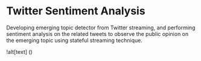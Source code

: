 # Twitter Sentiment Analysis

 Developing emerging topic detector from Twitter streaming, and performing sentiment analysis on the related tweets to observe the public opinion on the emerging topic using stateful streaming technique.
 
 !alt[text] ()
